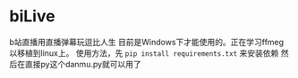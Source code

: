 # biLive
b站直播用直播弹幕玩逗比人生
目前是Windows下才能使用的。正在学习ffmeg以移植到linux上。
使用方法，先
<code>pip install requirements.txt</code>
来安装依赖
然后在直接py这个danmu.py就可以用了
